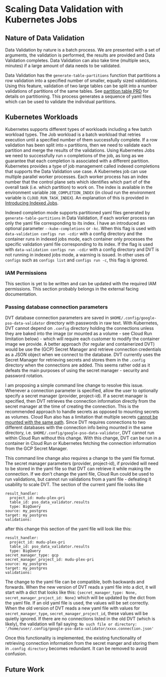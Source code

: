 # Scaling Data Validation with Kubernetes Jobs 

## Nature of Data Validation
Data Validation by nature is a batch process. We are presented with a set of arguments, the validation is performed, the results are provided and Data Validation completes. Data Validation can also take time (multiple secs, minutes) if a large amount of data needs to be validated. 

Data Validation has the `generate-table-partitions` function that partitions a row validation into a specified number of smaller, equally sized validations. Using this feature, validation of two large tables can be split into a number validations of partitions of the same tables. See [partition table PRD](partition_table_prd.md) for details on partitioning. This process generates a sequence of yaml files which can be used to validate the individual partitions. 

## Kubernetes Workloads
Kubernetes supports different types of workloads including a few batch workload types. The Job workload is a batch workload that retries execution until a specified number of them successfully complete. If a row validation has been split into `n` partitions, then we need to validate each partition and merge the results of the validations. Using Kubernetes Jobs we need to successfully run `n` completions of the job, as long as we guarantee that each completion is associated with a different partition. Kubernetes provides a type of job management called indexed completions that supports the Data Validation use case. A Kubernetes job can use multiple parallel worker processes. Each worker process has an index number that the control plane sets which identifies which part of of the overall task (i.e. which partition) to work on. The index is available in the environment variable `JOB_COMPLETION_INDEX` (in cloud run the environment variable is `CLOUD_RUN_TASK_INDEX`). An explanation of this is provided in [Introducing Indexed Jobs](https://kubernetes.io/blog/2021/04/19/introducing-indexed-jobs/#:~:text=Indexed%20%3A%20the%20Job%20is%20considered,and%20the%20JOB_COMPLETION_INDEX%20environment%20variable).

Indexed completion mode supports partitioned yaml files generated by `generate-table-partitions` in Data Validation, if each worker process ran only the yaml file corresponding to its index. I have an introduced an optional parameter `--kube-completions` or `-kc`. When this flag is used with `data-validation configs run -cdir` with a config directory and the container runs in indexed jobs mode, each container only processes the specific validation yaml file corresponding to its index. If the flag is used with `data-validation configs run -cdir` with a config directory and DVT is not running in indexed jobs mode, a warning is issued. In other uses of `configs` such as `configs list` and `configs run -c`, this flag is ignored.
### IAM Permissions
This section is yet to be written and can be updated with the required IAM permissions. This section probably belongs in the external facing documentation.
### Passing database connection parameters
DVT database connection parameters are saved in `$HOME/.config/google-pso-data-validator` directory with passwords in raw text. With Kubernetes, DVT cannot depend on `.config` directory holding the connections unless they are baked into the image (or mounted as a volume - see Cloud Run limitation below) - which will require each customer to modify the container image we provide. A better approach (for regular and containerized DVT) would be use the (GCP) Secret Manager and retrieve connection credentials as a JSON object when we connect to the database. DVT currently uses the Secret Manager for retrieving secrets and stores them in the `.config` directory when the connections are added. This seems rather odd as it defeats the main purposes of using the secret manager - security and password rotation. 

I am proposing a simple command line change to resolve this issue. Whenever a connection parameter is specified, allow the user to optionally specify a secret manager (provider, project-id). If a secret manager is specified, then DVT retrieves the connection information directly from the secret manager at the time of creating the connection. This is the recommended approach to handle secrets as opposed to mounting secrets as volumes. Cloud Run also has a limitation that multiple secrets [cannot be mounted with the same path](https://cloud.google.com/run/docs/configuring/services/secrets#disallowed_paths_and_limitations). Since DVT requires connections to two different databases with the connection info being mounted in the same directory, i.e. `$HOME/.config/google-pso-data-validator`, DVT cannot run within Cloud Run without this change. With this change, DVT can be run in a container in Cloud Run or Kubernetes fetching the connection information from the GCP Secret Manager. 

This command line change also requires a change to the yaml file format. The secret manager parameters (provider, project-id), if provided will need to be stored in the yaml file so that DVT can retrieve it while making the connection. If we don't change the yaml file, Cloud Run could be used to run validations, but cannot run validations from a yaml file - defeating it usability to scale DVT. The section of the current yaml file looks like
```
result_handler:
  project_id: mudu-plex-pri
  table_id: pso_data_validator.results
  type: BigQuery
source: my_postgres
target: my_postgres
validations:
```
after this change this section of the yaml file will look like this:
```
result_handler:
  project_id: mudu-plex-pri
  table_id: pso_data_validator.results
  type: BigQuery
secret_manager_type: gcp
secret_manager_project_id: mudu-plex-pri
source: my_postgres
target: my_postgres
validations:
```
The change to the yaml file can be compatible, both backwards and forwards. When the new version of DVT reads a yaml file into a dict, it will start with a dict that looks like this: ```{secret_manager_type: None,
secret_manager_project_id: None}``` which will be updated by the dict from the yaml file. If an old yaml file is used, the values will be set correctly. When the old version of DVT reads a new yaml file with values for ```secret_manager_type```, ```secret_manager_project_id```, these values will be quietly ignored. If there are no connections listed in the old DVT (which is likely), the validation will fail saying: `No such file or directory: '/home/user/.config/google-pso-data-validator/xxxx.connection.json'`

Once this functionality is implemented, the existing functionality of retrieving connection information from the secret manger and storing them in `.config directory` becomes redundant. It can be removed to avoid confusion. 
## Future Work